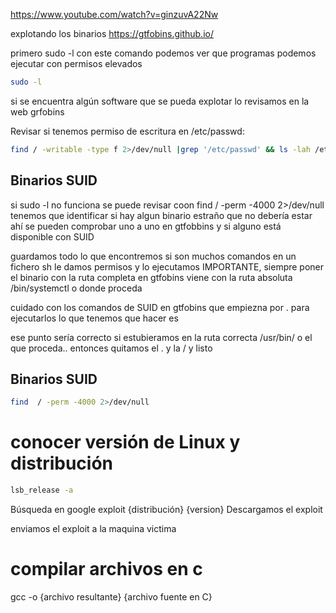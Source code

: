 
https://www.youtube.com/watch?v=ginzuvA22Nw

explotando los binarios
https://gtfobins.github.io/

primero sudo -l
con este comando podemos ver que programas podemos ejecutar con  permisos elevados

```sh fold:"Revisar tenemos permiso de algun programa como root"
sudo -l
```
si se encuentra algún software que se pueda explotar lo revisamos en la web grfobins




Revisar si tenemos permiso de escritura en /etc/passwd:

```sh fold:"Revisar si tenemos permiso de escritura en /etc/passwd"
find / -writable -type f 2>/dev/null |grep '/etc/passwd' && ls -lah /etc/passwd
```

## Binarios SUID
si sudo -l no funciona 
se puede revisar coon
find / -perm -4000 2>/dev/null
tenemos que identificar si hay algun binario estraño que no debería estar ahí
se pueden comprobar uno a uno en gtfobbins y si alguno está disponible con SUID

guardamos todo lo que encontremos si son muchos comandos en un fichero sh le damos permisos y lo ejecutamos
IMPORTANTE, siempre poner el binario con la ruta completa en gtfobins viene con la ruta absoluta
/bin/systemctl o donde proceda

cuidado con los comandos de SUID en gtfobins que empiezna por . para ejecutarlos lo que tenemos que hacer es 

ese punto sería correcto si estubieramos en la ruta correcta  /usr/bin/ o el que proceda..
entonces quitamos el . y la / y listo

## Binarios SUID

```sh fold:"Revisar binarios que se puedan explotar"
find  / -perm -4000 2>/dev/null  
```

# conocer  versión de Linux y distribución

```sh fold:"conocer version de linux"
lsb_release -a
```

Búsqueda en google
exploit  {distribución}  {version}
Descargamos el exploit

enviamos el exploit a la maquina victima


# compilar archivos en c
gcc -o {archivo resultante} {archivo fuente en C}